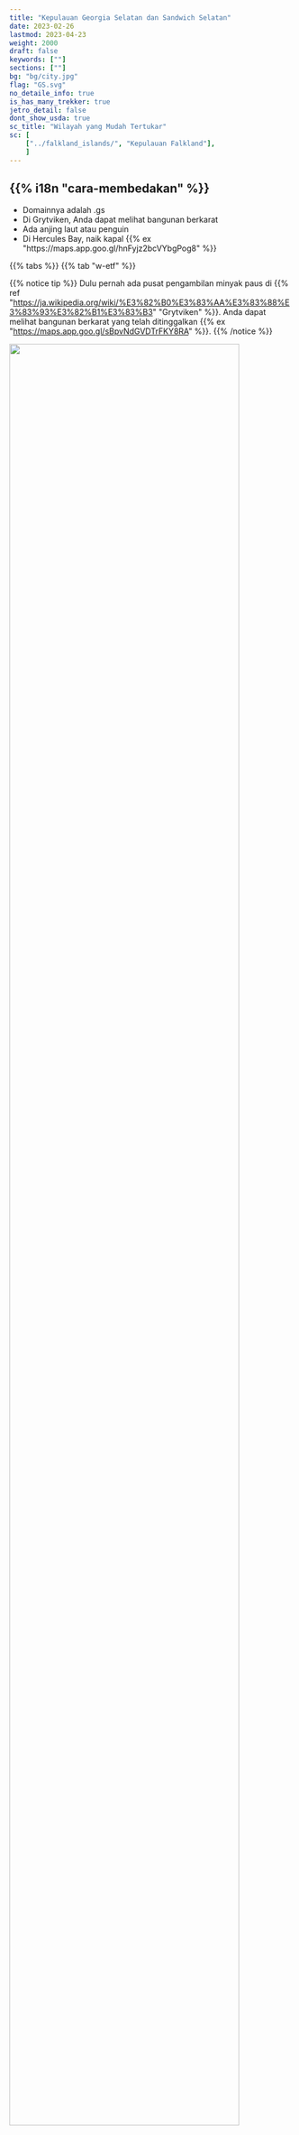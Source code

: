 ```yaml
---
title: "Kepulauan Georgia Selatan dan Sandwich Selatan"
date: 2023-02-26
lastmod: 2023-04-23
weight: 2000
draft: false
keywords: [""]
sections: [""]
bg: "bg/city.jpg"
flag: "GS.svg"
no_detaile_info: true
is_has_many_trekker: true
jetro_detail: false
dont_show_usda: true
sc_title: "Wilayah yang Mudah Tertukar"
sc: [
    ["../falkland_islands/", "Kepulauan Falkland"],
    ]
---
```


<div class="main-desciption country-description">
    <h2 class="section-title">{{% i18n "cara-membedakan" %}}</h2>
    <ul class="rule-list">
        <li>Domainnya adalah .gs</li>
        <li>Di Grytviken, Anda dapat melihat bangunan berkarat</li>
        <li>Ada anjing laut atau penguin</li>
        <li>Di Hercules Bay, naik kapal {{% ex "https://maps.app.goo.gl/hnFyjz2bcVYbgPog8" %}}</li>
    </ul>
</div>

{{% tabs %}}
{{% tab "w-etf" %}}

{{% notice tip %}}
Dulu pernah ada pusat pengambilan minyak paus di {{% ref "https://ja.wikipedia.org/wiki/%E3%82%B0%E3%83%AA%E3%83%88%E3%83%93%E3%82%B1%E3%83%B3" "Grytviken" %}}. Anda dapat melihat bangunan berkarat yang telah ditinggalkan {{% ex "https://maps.app.goo.gl/sBpvNdGVDTrFKY8RA" %}}.
{{% /notice %}}

<div class="googlemap-if">
<img src="/rule/cs_america/sgssi/industrial_heritage_south_georgia.jpg" width="90%">
</div>

{{% notice tip %}}
Ada anjing laut atau penguin {{% ex "https://maps.app.goo.gl/ett9cJmVe2LzNYoK8" "https://maps.app.goo.gl/7Mgun5MRcGc8atLC6" "https://maps.app.goo.gl/NchALLhb8sFSkZvW6" %}}
{{% /notice %}}

<div class="googlemap-if">
<img src="/rule/cs_america/sgssi/seeelefant_south_georgia_antarctica.jpg" width="90%">
</div>

{{% /tab %}}
{{% /tabs %}}
